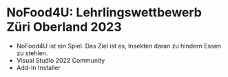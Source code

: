 # NoFood4U: Lehrlingswettbewerb Züri Oberland 2023
- NoFood4U ist ein Spiel. Das Ziel ist es, Insekten daran zu hindern Essen zu stehlen.
- Visual Studio 2022 Community
- Add-In Installer
